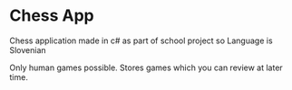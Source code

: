 # Chess App

Chess application made in c# as part of school project so Language is Slovenian 

Only human games possible.
Stores games which you can review at later time.
